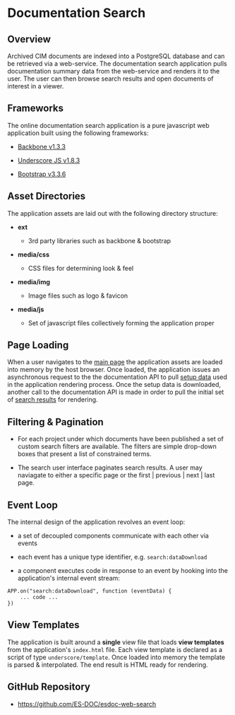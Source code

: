 # Documentation Search

## Overview

Archived CIM documents are indexed into a PostgreSQL database and can be retrieved via a web-service.  The documentation search application pulls documentation summary data from the web-service and renders it to the user.  The user can then browse search results and open documents of interest in a viewer.

## Frameworks

The online documentation search application is a pure javascript web application built using the following frameworks:

- [Backbone v1.3.3](https://backbonejs.org)

- [Underscore JS v1.8.3](https://underscorejs.org)

- [Bootstrap v3.3.6](https://bootstrap.org)

## Asset Directories

The application assets are laid out with the following directory structure:

- **ext**
    - 3rd party libraries such as backbone & bootstrap

- **media/css**
    - CSS files for determining look & feel

- **media/img**
    - Image files such as logo & favicon

- **media/js**
    - Set of javascript files collectively forming the application proper

## Page Loading

When a user navigates to the [main page](https://search.es-doc.org) the application assets are loaded into memory by the host browser.  Once loaded, the application issues an asynchronous request to the the documentation API to pull [setup data](https://api.es-doc.org/2/summary/search/setup) used in the application rendering process.  Once the setup data is downloaded, another call to the documentation API is made in order to pull the initial set of [search results]((https://api.es-doc.org/2/summary/search)) for rendering.

## Filtering & Pagination

- For each project under which documents have been published a set of custom search filters are available.  The filters are simple drop-down boxes that present a list of constrained terms.

- The search user interface paginates search results.  A user may naviagate to either a specific page or the first | previous | next | last page.

## Event Loop

The internal design of the application revolves an event loop:

- a set of decoupled components communicate with each other via events

- each event has a unique type identifier, e.g. `search:dataDownload`

- a component executes code in response to an event by hooking into the application's internal event stream:
```
APP.on("search:dataDownload", function (eventData) {
    ... code ...
})
```

## View Templates

The application is built around a **single** view file that loads **view templates** from the application's `index.html` file.  Each view template is declared as a script of type `underscore/template`.  Once loaded into memory the template is parsed & interpolated.  The end result is HTML ready for rendering.  

## GitHub Repository

- https://github.com/ES-DOC/esdoc-web-search
